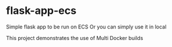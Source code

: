 # flask-app-ecs





Simple flask app to be run on ECS
Or you can simply use it in local

This project demonstrates the use of Multi Docker builds

